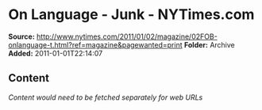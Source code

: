 # On Language - Junk - NYTimes.com

**Source:** http://www.nytimes.com/2011/01/02/magazine/02FOB-onlanguage-t.html?ref=magazine&pagewanted=print
**Folder:** Archive
**Added:** 2011-01-01T22:14:07




## Content
*Content would need to be fetched separately for web URLs*

